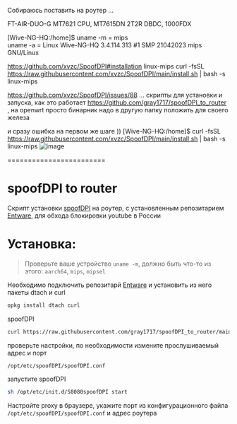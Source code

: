 Собираюсь поставить на роутер ...

FT-AIR-DUO-G MT7621 CPU, MT7615DN 2T2R DBDC, 1000FDX

[Wive-NG-HQ:/home]$ uname -m  =  mips  
  uname -a  =  Linux Wive-NG-HQ 3.4.114.313 #1 SMP 21042023 mips GNU/Linux

https://github.com/xvzc/SpoofDPI#installation
linux-mips
curl -fsSL https://raw.githubusercontent.com/xvzc/SpoofDPI/main/install.sh | bash -s linux-mips

https://github.com/xvzc/SpoofDPI/issues/88
... скрипты для установки и запуска, как это работает https://github.com/gray1717/spoofDPI_to_router , на openwrt просто бинарник надо в другую папку положить для своего железа

и сразу ошибка на первом же шаге ))
[Wive-NG-HQ:/home]$ curl -fsSL https://raw.githubusercontent.com/xvzc/SpoofDPI/main/install.sh |
bash -s linux-mips
![image](https://github.com/user-attachments/assets/6162abca-3067-406f-bff8-8e560502f58d)



========================

# spoofDPI to router
Скрипт установки [spoofDPI](https://github.com/xvzc/SpoofDPI) на роутер, с установленным репозитарием [Entware](https://github.com/Entware/Entware), для обхода блокировки youtube в России

# Установка:
>Проверьте ваше устройство ````uname -m````, должно быть что-то из этого: ````aarch64````, ````mips````, ````mipsel````

Необходимо подключить репозитарй [Entware](https://github.com/Entware/Entware) и установить из него пакеты dtach и curl
````sh
opkg install dtach curl
````
spoofDPI
````sh
curl https://raw.githubusercontent.com/gray1717/spoofDPI_to_router/main/install.sh | bash
````
проверьте настройки, по необходимости измените прослушиваемый адрес и порт
````
/opt/etc/spoofDPI/spoofDPI.conf
````
запустите spoofDPI
````sh
sh /opt/etc/init.d/S8080spoofDPI start
````
Настройте proxy в браузере, укажите порт из конфигурационного файла ````/opt/etc/spoofDPI/spoofDPI.conf```` и адрес роутера

